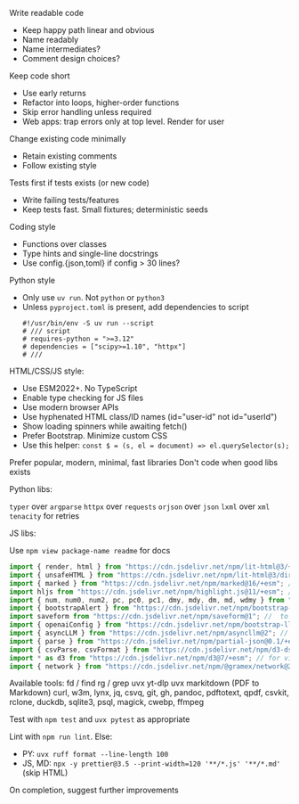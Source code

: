 Write readable code

- Keep happy path linear and obvious
- Name readably
- Name intermediates?
- Comment design choices?

Keep code short

- Use early returns
- Refactor into loops, higher-order functions
- Skip error handling unless required
- Web apps: trap errors only at top level. Render for user

Change existing code minimally

- Retain existing comments
- Follow existing style

Tests first if tests exists (or new code)

- Write failing tests/features
- Keep tests fast. Small fixtures; deterministic seeds

Coding style

- Functions over classes
- Type hints and single-line docstrings
- Use config.{json,toml} if config > 30 lines?

Python style

- Only use `uv run`. Not `python` or `python3`
- Unless `pyproject.toml` is present, add dependencies to script
  ```
  #!/usr/bin/env -S uv run --script
  # /// script
  # requires-python = ">=3.12"
  # dependencies = ["scipy>=1.10", "httpx"]
  # ///
  ```

HTML/CSS/JS style:

- Use ESM2022+. No TypeScript
- Enable type checking for JS files
- Use modern browser APIs
- Use hyphenated HTML class/ID names (id="user-id" not id="userId")
- Show loading spinners while awaiting fetch()
- Prefer Bootstrap. Minimize custom CSS
- Use this helper: `const $ = (s, el = document) => el.querySelector(s);`

Prefer popular, modern, minimal, fast libraries
Don't code when good libs exists

Python libs:

`typer` over `argparse`
`httpx` over `requests`
`orjson` over `json`
`lxml` over `xml`
`tenacity` for retries

JS libs:

Use `npm view package-name readme` for docs

```js
import { render, html } from "https://cdn.jsdelivr.net/npm/lit-html@3/+esm"; // for DOM updates
import { unsafeHTML } from "https://cdn.jsdelivr.net/npm/lit-html@3/directives/unsafe-html.js";
import { marked } from "https://cdn.jsdelivr.net/npm/marked@16/+esm"; // render Markdown
import hljs from "https://cdn.jsdelivr.net/npm/highlight.js@11/+esm"; // highlight Markdown code; link CDN CSS
import { num, num0, num2, pc, pc0, pc1, dmy, mdy, dm, md, wdmy } from "https://cdn.jsdelivr.net/npm/@gramex/ui@0.3/dist/format.js"; // number & date formatting
import { bootstrapAlert } from "https://cdn.jsdelivr.net/npm/bootstrap-alert@1"; // for notifications. `bootstrapAlert({ title: "Success", body: "Toast message", color: "success" })`
import saveform from "https://cdn.jsdelivr.net/npm/saveform@1"; //  to persist form data. `saveform("#form-to-persist")`
import { openaiConfig } from "https://cdn.jsdelivr.net/npm/bootstrap-llm-provider@1"; // LLM provider modal. `const { baseUrl, apiKey, models } = await openaiConfig()`
import { asyncLLM } from "https://cdn.jsdelivr.net/npm/asyncllm@2"; // streams LLM responses. `for await (const { content, error } of asyncLLM(baseURL, { method: "POST", body: JSON.stringify({...}), headers: { Authorization: `Bearer ${apiKey}` } }`
import { parse } from "https://cdn.jsdelivr.net/npm/partial-json@0.1/+esm"; // parse streamed JSON. `const { key } = parse('{"key":"v')`
import { csvParse, csvFormat } from "https://cdn.jsdelivr.net/npm/d3-dsv@3/+esm"; // parse CSV
import * as d3 from "https://cdn.jsdelivr.net/npm/d3@7/+esm"; // for visualizations
import { network } from "https://cdn.jsdelivr.net/npm/@gramex/network@2"; // for force-directed layouts
```

Available tools:
fd / find
rg / grep
uvx yt-dlp
uvx markitdown (PDF to Markdown)
curl, w3m, lynx, jq, csvq, git, gh, pandoc, pdftotext, qpdf, csvkit, rclone, duckdb, sqlite3, psql, magick, cwebp, ffmpeg

Test with `npm test` and `uvx pytest` as appropriate

Lint with `npm run lint`. Else:

- PY: `uvx ruff format --line-length 100`
- JS, MD: `npx -y prettier@3.5 --print-width=120 '**/*.js' '**/*.md'` (skip HTML)

On completion, suggest further improvements
